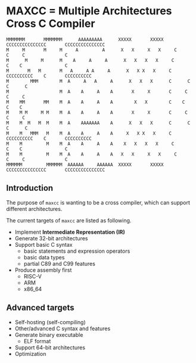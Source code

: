 # MAXCC = Multiple Architectures Cross C Compiler
```
MMMMMMM       MMMMMMM      AAAAAAAAA      XXXXX       XXXXX     CCCCCCCCCCCCCCC       CCCCCCCCCCCCCCC
M     M       M     M     A         A      X   X     X   X     C               C     C               C
M      M     M      M    A     A     A      X   X   X   X     C                C    C                C
M       M   M       M   A     A A     A      X   X X   X     C       CCCCCCCCCC    C       CCCCCCCCCC
M        MMM        M  A     A   A     A      X   X   X      C      C              C      C
M                   M  A    A     A    A       X     X       C     C               C     C
M    MM       MM    M  A    A     A    A        X   X        C    C                C    C
M    M M     M M    M  A    A     A    A       X     X       C     C               C     C
M    M  M   M  M    M  A    AAAAAAA    A      X   X   X      C      C              C      C
M    M   MMM   M    M  A    A     A    A     X   X X   X     C       CCCCCCCCCC    C       CCCCCCCCCC
M    M         M    M  A    A     A    A    X   X   X   X     C                C    C                C
M    M         M    M  A    A     A    A   X   X     X   X     C               C     C               C
MMMMMM         MMMMMM  AAAAAA     AAAAAA  XXXXX       XXXXX     CCCCCCCCCCCCCCC       CCCCCCCCCCCCCCC
```

## Introduction
The purpose of ```maxcc``` is wanting to be a cross compiler, which can support different architectures.

The current targets of ```maxcc``` are listed as following.
* Implement **Intermediate Representation (IR)**
* Generate 32-bit architectures
* Support basic C syntax
	* basic statements and expression operators
	* basic data types
	* partial C89 and C99 features
* Produce assembly first
	* RISC-V
	* ARM
	* x86_64

## Advanced targets
* Self-hosting (self-compiling)
* Other/advanced C syntax and features
* Generate binary executable
	* ELF format
* Support 64-bit architectures
* Optimization
